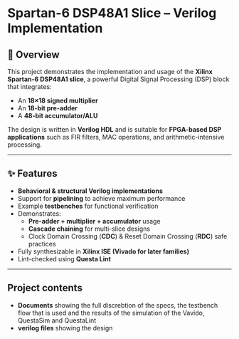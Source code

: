 # Spartan-6 DSP48A1 Slice – Verilog Implementation

## 📖 Overview
This project demonstrates the implementation and usage of the **Xilinx Spartan-6 DSP48A1 slice**, a powerful Digital Signal Processing (DSP) block that integrates:
- An **18×18 signed multiplier**
- An **18-bit pre-adder**
- A **48-bit accumulator/ALU**

The design is written in **Verilog HDL** and is suitable for **FPGA-based DSP applications** such as FIR filters, MAC operations, and arithmetic-intensive processing.

---

## ✨ Features
- **Behavioral & structural Verilog implementations**
- Support for **pipelining** to achieve maximum performance
- Example **testbenches** for functional verification
- Demonstrates:
  - **Pre-adder + multiplier + accumulator** usage
  - **Cascade chaining** for multi-slice designs
  - Clock Domain Crossing (**CDC**) & Reset Domain Crossing (**RDC**) safe practices
- Fully synthesizable in **Xilinx ISE (Vivado for later families)**
- Lint-checked using **Questa Lint**

---

## Project contents
- **Documents** showing the full discrebtion of the specs, the testbench flow that is used and the results of the simulation of the Vavido, QuestaSim and QuestaLint
- **verilog files** showing the design 

